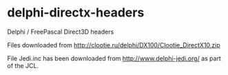 # delphi-directx-headers
Delphi / FreePascal Direct3D headers

Files downloaded from http://clootie.ru/delphi/DX100/Clootie_DirectX10.zip

File Jedi.inc has been downloaded from http://www.delphi-jedi.org/ as part of the JCL.
